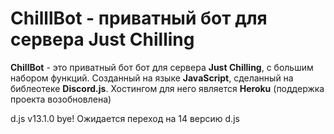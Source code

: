 # ChilllBot - приватный бот для сервера Just Chilling
**ChillBot** - это приватный бот бот для сервера **Just Chilling**, с большим набором функций. Созданный на языке **JavaScript**, сделанный на библеотеке **Discord.js**.
Хостингом для него является **Heroku** (поддержка проекта возобновлена)

d.js v13.1.0 bye!
Ожидается переход на 14 версию d.js
